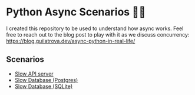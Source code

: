 # Python Async Scenarios 🐍🔀

I created this repository to be used to understand how async works.
Feel free to reach out to the blog post to play with it as we discuss concurrency: https://blog.guilatrova.dev/async-python-in-real-life/

## Scenarios

- [Slow API server](API/)
- [Slow Database (Postgres)](database/pgsql/)
- [Slow Database (SQLite)](database/sqlite/)
